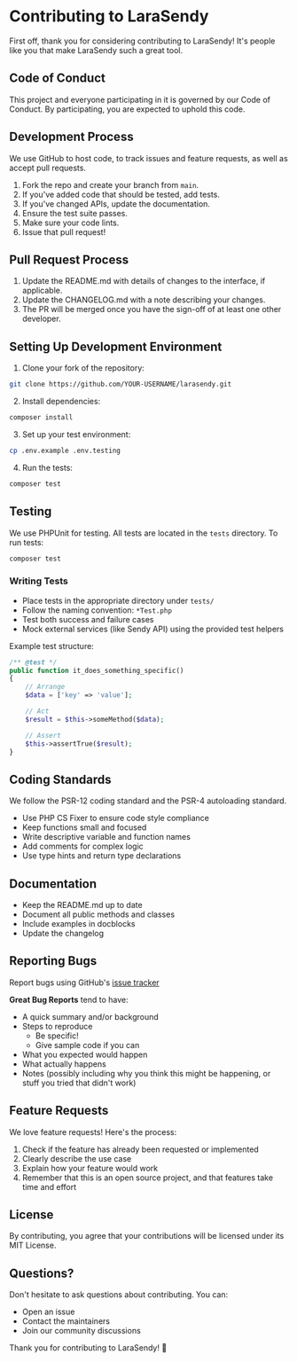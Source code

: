 # Contributing to LaraSendy

First off, thank you for considering contributing to LaraSendy! It's people like you that make LaraSendy such a great tool.

## Code of Conduct

This project and everyone participating in it is governed by our Code of Conduct. By participating, you are expected to uphold this code.

## Development Process

We use GitHub to host code, to track issues and feature requests, as well as accept pull requests.

1. Fork the repo and create your branch from `main`.
2. If you've added code that should be tested, add tests.
3. If you've changed APIs, update the documentation.
4. Ensure the test suite passes.
5. Make sure your code lints.
6. Issue that pull request!

## Pull Request Process

1. Update the README.md with details of changes to the interface, if applicable.
2. Update the CHANGELOG.md with a note describing your changes.
3. The PR will be merged once you have the sign-off of at least one other developer.

## Setting Up Development Environment

1. Clone your fork of the repository:
```bash
git clone https://github.com/YOUR-USERNAME/larasendy.git
```

2. Install dependencies:
```bash
composer install
```

3. Set up your test environment:
```bash
cp .env.example .env.testing
```

4. Run the tests:
```bash
composer test
```

## Testing

We use PHPUnit for testing. All tests are located in the `tests` directory. To run tests:

```bash
composer test
```

### Writing Tests

- Place tests in the appropriate directory under `tests/`
- Follow the naming convention: `*Test.php`
- Test both success and failure cases
- Mock external services (like Sendy API) using the provided test helpers

Example test structure:
```php
/** @test */
public function it_does_something_specific()
{
    // Arrange
    $data = ['key' => 'value'];

    // Act
    $result = $this->someMethod($data);

    // Assert
    $this->assertTrue($result);
}
```

## Coding Standards

We follow the PSR-12 coding standard and the PSR-4 autoloading standard.

- Use PHP CS Fixer to ensure code style compliance
- Keep functions small and focused
- Write descriptive variable and function names
- Add comments for complex logic
- Use type hints and return type declarations

## Documentation

- Keep the README.md up to date
- Document all public methods and classes
- Include examples in docblocks
- Update the changelog

## Reporting Bugs

Report bugs using GitHub's [issue tracker](https://github.com/skaisser/larasendy/issues)

**Great Bug Reports** tend to have:

- A quick summary and/or background
- Steps to reproduce
  - Be specific!
  - Give sample code if you can
- What you expected would happen
- What actually happens
- Notes (possibly including why you think this might be happening, or stuff you tried that didn't work)

## Feature Requests

We love feature requests! Here's the process:

1. Check if the feature has already been requested or implemented
2. Clearly describe the use case
3. Explain how your feature would work
4. Remember that this is an open source project, and that features take time and effort

## License

By contributing, you agree that your contributions will be licensed under its MIT License.

## Questions?

Don't hesitate to ask questions about contributing. You can:

- Open an issue
- Contact the maintainers
- Join our community discussions

Thank you for contributing to LaraSendy! 🚀

